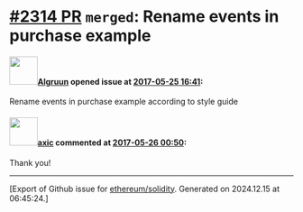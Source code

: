 # [\#2314 PR](https://github.com/ethereum/solidity/pull/2314) `merged`: Rename events in purchase example

#### <img src="https://avatars.githubusercontent.com/u/7125678?u=cd08109683f783c2db67454d6d7b7026fe7fd3ca&v=4" width="50">[Algruun](https://github.com/Algruun) opened issue at [2017-05-25 16:41](https://github.com/ethereum/solidity/pull/2314):

Rename events in purchase example according to style guide

#### <img src="https://avatars.githubusercontent.com/u/20340?v=4" width="50">[axic](https://github.com/axic) commented at [2017-05-26 00:50](https://github.com/ethereum/solidity/pull/2314#issuecomment-304162120):

Thank you!


-------------------------------------------------------------------------------



[Export of Github issue for [ethereum/solidity](https://github.com/ethereum/solidity). Generated on 2024.12.15 at 06:45:24.]
